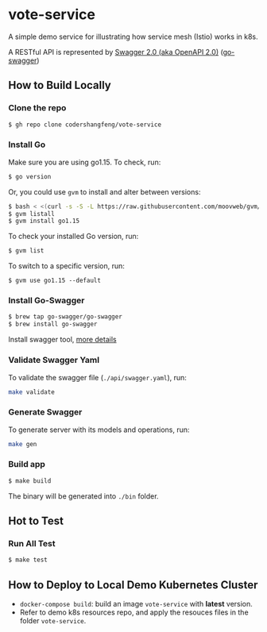 # vote-service

A simple demo service for illustrating how service mesh (Istio) works in k8s.

A RESTful API is represented by [Swagger 2.0 (aka OpenAPI 2.0)](https://swagger.io/) ([go-swagger](https://github.com/go-swagger/go-swagger))

## How to Build Locally

### Clone the repo
```zsh
$ gh repo clone codershangfeng/vote-service
```

### Install Go
Make sure you are using go1.15. To check, run:
```zsh
$ go version
```
Or, you could use `gvm` to install and alter between versions:
```zsh
$ bash < <(curl -s -S -L https://raw.githubusercontent.com/moovweb/gvm/master/binscripts/gvm-installer)
$ gvm listall
$ gvm install go1.15
```

To check your installed Go version, run:
```zsh
$ gvm list
```

To switch to a specific version, run:
```
$ gvm use go1.15 --default
```

### Install Go-Swagger

```zsh
$ brew tap go-swagger/go-swagger
$ brew install go-swagger
```
Install swagger tool, [more details](https://goswagger.io/install.html)

### Validate Swagger Yaml

To validate the swagger file (`./api/swagger.yaml`), run:
```bash
make validate
```

### Generate Swagger

To generate server with its models and operations, run:
```bash
make gen
```

### Build app
```zsh
$ make build
```
The binary will be generated into `./bin` folder.

## Hot to Test

### Run All Test
```zsh
$ make test
```

## How to Deploy to Local Demo Kubernetes Cluster

- `docker-compose build`: build an image `vote-service` with **latest** version.
- Refer to demo k8s resources repo, and apply the resouces files in the folder `vote-service`.

